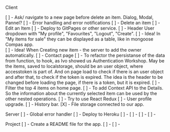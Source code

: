 Client

[ ] - Ask/ navigate to a new page before delete an item. Dialog, Modal, Pannel?
[ ] - Error handling and error notifications
[ ] - Delete an item
[ ] - Edit an Item
[ ] - Deploy to GitPages or other service.
[ ] - Header User dropdown with "My profile", "Favourites", "Logout", "Create".
[ ] - Idea! In "My items for sale" they can be displayed as a table, like in mongoose Compas app.  
[ ] - Idea! When Creating new item - the server to add the owner automatically. 
[ ] - Contact page
[ ] - To refactor the persistanse of the data from function, to hook, as Ivo showed us Authentication Workshop. May be the items, saved to localstorage, should be an user object, where accesstoken is part of. And on page load to check if there is an user object and after that, to check if the token is expired. The idea is the header to be changed before loading the page, if there is a token, but it is expired. 
[ ] - Filter the top 4 items on home page. 
[ ] - To add Context API to the Details. So the information about the currently selected item can be used by the other nested operations. 
[ ] - Try to use React Redux
[ ] - User profile upgrade.
[ ] - History bar.
[X] - File storage connected to our app. 






Server
[ ] - Global error handler
[ ] - Deploy to Heroku
[ ] - 
[ ] - 
[ ] - 
[ ] - 





Project
[ ] - Create a README file for the app.
[ ] - 
[ ] - 